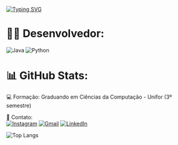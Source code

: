 [![Typing SVG](https://readme-typing-svg.demolab.com/?lines=Guilherme+Braga+aqui+👨‍💻)](https://git.io/typing-svg)


# 👨‍💻 Desenvolvedor:  
![Java](https://img.shields.io/badge/java-%23ED8B00.svg?style=for-the-badge&logo=java&logoColor=white) ![Python](https://img.shields.io/badge/python-3670A0?style=for-the-badge&logo=python&logoColor=ffdd54) 

# 📊 GitHub Stats:

💻 Formação: Graduando em Ciências da Computação - Unifor (3º semestre)

📧 Contato:   
[![Instagram](https://img.shields.io/badge/Instagram-%23E4405F.svg?logo=Instagram&logoColor=white)](https://instagram.com/guilhermebrga) 
[![Gmail](https://img.shields.io/badge/Gmail-D14836?logo=gmail&logoColor=white)](mailto:guilhermebragacnts@gmail.com) [![LinkedIn](https://img.shields.io/badge/LinkedIn-%230077B5.svg?logo=linkedin&logoColor=white)]([https://www.linkedin.com/in/joaoguilhermebraganascimento/])

![Top Langs](https://github-readme-stats.vercel.app/api/top-langs/?username=GuilhermeBrga&layout=compact&theme=aura)
